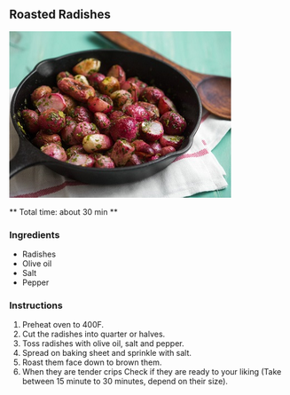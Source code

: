 ## Roasted Radishes

![Picture](../img/roasted_radishes.jpg)

** Total time: about 30 min **

### Ingredients

- Radishes
- Olive oil
- Salt
- Pepper

### Instructions

1. Preheat oven to 400F. 
2. Cut the radishes into quarter or halves.
2. Toss radishes with olive oil, salt and pepper.
3. Spread on baking sheet and sprinkle with salt.
4. Roast them face down to brown them.
5. When they are tender crips Check if they are ready to your liking (Take between 15 minute to 30 minutes, depend on their size).
